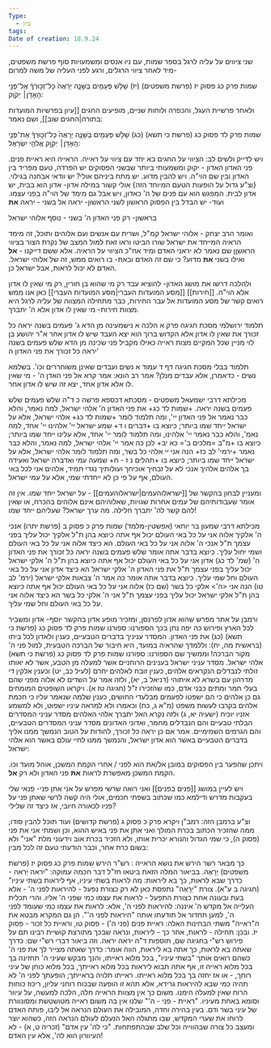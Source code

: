 ```yaml
---
Type:
  - עיון
tags: 
Date of creation: 18.9.24
---
```

שני ציווים על עליה לרגל בספר שמות, עם ניו אנסים ומשמעויות
סוף פרשת משפטים, מיד לאחר ציווי הרגלים, ורגע לפני העליה של משה למרום-

שמות פרק כג פסוק יז (פרשת משפטים)
(יז) שָׁלֹ֥שׁ פְּעָמִ֖ים בַּשָּׁנָ֑ה יֵרָאֶה֙ כָּל־זְכ֣וּרְךָ֔ אֶל־פְּנֵ֖י הָאָדֹ֥ן׀ יְקֹוָֽק: 

ולאחר פרשיית העגל, והכפרה ולוחות שניים, מופיעים החגים [[עיון בפרשיות המועדות בתורה|החגים שוב]], ושם נאמר:

שמות פרק לד פסוק כג (פרשת כי תשא)
(כג) שָׁלֹ֥שׁ פְּעָמִ֖ים בַּשָּׁנָ֑ה יֵרָאֶה֙ כָּל־זְכ֣וּרְךָ֔ אֶת־פְּנֵ֛י הָֽאָדֹ֥ן׀ יְקֹוָ֖ק אֱלֹהֵ֥י יִשְׂרָאֵֽל: 

ויש לדייק ולשים לב:
הציווי על החגים בא יחד עם ציווי על ראייה.
הראייה היא ראיית פנים.
פני האדון
האדון - יקוק
ומשמעותי ביותר שבשני הפסוקים יש הפרדה, טעם מפריד בין האדון ובין שם הוי"ה.
ויש להבין מדוע.
יש מתח ביניהם אולי? יש וודאי אבחנה בגילוי.
{וצ"ע גדול על הופעות הטעם המיוחד הזה}
אולי קשור במילה אדון- אדון הוא בבית, יש אדון לבית. המפגש הוא עם פנים של ה' כאדון, ויש אבל גם מימד של הוי"ה בפני עצמו.
ועוד-
יש הבדל בין הפסוק הראשון לשני
הראשון- יראה אל
בשני - יראה **את**

בראשון- רק פני האדון ה'
בשני - נוסף אלוהי ישראל

ואומר הרב יצחק - אלוהי ישראל קמ"ל, ושרית עם אנשים ועם אלוהים ותוכל,
זה מימד הראיה המייחד את ישראל
שורו הביטו וראו
זאת למול המצב של נקרת הצור בציווי הראשןן שם נאמר לא יראני האדם ומיד אח"כ הציווי על הראיה.
אלא ששם דייקנו - **אל** ואילו בשני **את**
מדוע? כי שם זה האדם
ובאת- בו רואים ממש, זה של אלוהי ישראל.
האדם לא יכול לראות, אבל ישראל כן.




ולהלכה דרשו את מושג האדון- להוציא עבד
רק מי שהוא בן חורין, רק מי שאין לו אדון אלא הוי"ה.
[[חירות]] [[מסע המועדות העברי|מסע המועדות העברי]]
כאן אנו ממש רואים קשר של מסע המועדות אל עבר החירות, כבר מתחילה המצווה של עליה לרגל היא מצוות חירות- מי שאין לו אדון אלא ה' יתברך.

תלמוד ירושלמי מסכת חגיגה פרק א הלכה א
נישמעינה מן הדא ג' פעמים בשנה יראה כל זכורך את שאין לו אדון אלא הקדוש ברוך הוא יצא העבד שיש לו אדון אחר א"ר יהושע בן לוי מניין שכל המקיים מצות ראייה כאילו מקביל פני שכינה מן הדא  שלש פעמים בשנה יראה כל זכורך את פני האדון ה' 


תלמוד בבלי מסכת חגיגה דף ד עמוד א
נשים ועבדים שאינן משוחררים וכו'. בשלמא נשים - כדאמרן, אלא עבדים מנלן? אמר רב הונא: אמר קרא אל פני האדן ה' - מי שאין לו אלא אדון אחד, יצא זה שיש לו אדון אחר. 


מכילתא דרבי ישמעאל משפטים - מסכתא דכספא פרשה כ ד"ה שלש פעמים
שלש פעמים בשנה יראה. +שמות לד כג+ את פני האדון ה' אלהי ישראל, למה נאמר, והלא כבר נאמר אל פני האדון יי', ומה תלמוד לומר +שמות לד כג+ אלהי ישראל, אלא על ישראל ייחד שמו ביותר; כיוצא בו +דברים ו ד+ שמע ישראל יי' אלהינו יי' אחד, למה נאמ', והלא כבר נאמר יי' אלהינו, ומה תלמוד לומר יי' אחד, אלא עלינו ייחד שמו ביותר; כיוצא בו +מ"ב =מלכים ב'= כא יב+ לכן כה אמר יי' אלהי ישראל, למה נאמר, והלא כבר נאמר +ירמי' לב כז+ הנה אני יי אלהי כל בשר, ומה תלמוד לומר אלהי ישראל, אלא על ישראל ייחד שמו ביותר; כיוצא בו +תהלים נ ז - ח+ שמעה עמי ואדברה ישראל ואעידה בך אלהים אלהיך אנכי לא על זבחיך אוכיחך ועולותיך נגדי תמיד, אלהים אני לכל באי העולם, אף על פי כן לא ייחדתי שמי, אלא על עמי ישראל. 

ומעניין לבחון בהקשר של [[ישראלוהעמים|ישראלוהעמים]] - על ישראל ייחד שמו. אין זה אומר שעבודותיהם של עמים אחרות שגויות, שאלוהיהם אינם אלוהים בהכרח, או שאין להם קשר לה' יתברך חלילה. מה ערך ישראל? שעליהם ייחד שמו!


מכילתא דרבי שמעון בר יוחאי (אפשטין-מלמד) שמות פרק כ פסוק ב (פרשת יתרו)
אנכי ה' אלקיך אלוה אני על כל באי העולם יכול אף אתה כיוצא בהן ת"ל אלקיך יכול עליך בפני עצמך ת"ל אנכי ה' אלוה אני על כל באי העולם. הא כיצד אלוה אני על כל באי העולם ושמי יחול עליך. כיוצא בדבר אתה אומר שלש פעמים בשנה יראה כל זכורך את פני האדון ה' (שמ' לד כג) אדון אני על כל באי העולם יכול אף אתה כיוצא בהן ת"ל ה' אלקי ישראל יכול עליך בפני עצמך ת"ל את פני האדון ה' אלקי ישראל הא כיצד אדון אני על כל באי העולם וחל שמי עליך. כיוצא בדבר אתה אומר כה אמר ה' צבאות אלקי ישראל (ירמ' לב טו) הנה אני <ה'> אלקי כל בשר (שם כז) אלוה אני על כל באי העולם יכול אף אתה כיוצא בהן ת"ל אלקי ישראל יכול עליך בפני עצמך ת"ל אני ה' אלקי כל בשר הא כיצד אלוה אני על כל באי העולם וחל שמי עליך. 


ורמבן על אתר מפרש שהוא אדון לפרנסן, ומזכיר מופע אדון בהקשר יוסף- אדון ומשביר לכל הארץ
ופירוש כה יפה נתן בכך הספורנו:
ספורנו שמות פרק לד פסוק כג (פרשת כי תשא)
(כג) את פני האדון. המסדר עניניך בדברים הטבעיים, כענין ולאדון לכל ביתו (בראשית מה, יח): 
וללמדך שהראיה במועד, היא חיבור של הברכה הטבעית, למול פני ה' מקור הברכה!
וממשיך שם הספורנו:
ספורנו שמות פרק לד פסוק כג (פרשת כי תשא)
אלהי ישראל. מסדר עניני ישראל בענינים הרוחניים אשר למעלה מן הטבע, אשר לא יאותו זולתי לנבדלים הנקראים אלהים, כענין זובח לאלהים יחרם (לעיל כב, יט) וכענין אלקין די מדרהון עם בשרא לא איתוהי (דניאל ב, יא), ולזה אמר על השדים לא אלוה מפני שהם בעלי חמר ומתים כבני אדם, כמו שהזכירו ז"ל (חגיגה טז א). ויקראו השופטים המומחים גם כן אלהים כי הם ישפטו לפעמים מבלעדי החושים, כענין שלמה שנאמר עליו כי חכמת אלהים בקרבו לעשות משפט (מ"א ג, כח) וכאמרו ולא למראה עיניו ישפוט, ולא למשמע אזניו יוכיח (ישעיה יא, ג) ולזה נקרא האל יתברך אלהי האלהים מסדר עניני המסדרים הבלתי טבעיים והם הנבדלים מחמר, ואדוני האדונים מסדר עניני המסדרים הטבעיים, והם הגרמים השמימיים. אמר אם כן יראה כל זכורך, להודות על הטוב הנמשך ממנו אליך בדברים הטבעיים באשר הוא אדון ישראל, והנמשך ממנו לחיי עולם באשר הוא אלהי ישראל:


ויתכן שהפער בין הפסוקים במובן אל/את
הוא לפני / אחרי הקמת המשכן, אוהל מועד וכו.
הקמת המשכן מאפשרת לראות **את** פני האדון ולא רק **אל**.

ויש לעיין במושג [[פנים בפנים]]
ואני רואה שרשי מפרש על אני אתן פני-
פנאי שלי
בעקבות מדרש
ודילמא כמו שכתוב בשפתי חכמים, אולי היה קשה לרשי שאתן פני על פניו לכאורה חיובי, אז כיצד זה שלילי?

וצ"ע ברמבן הזה:
רמב"ן ויקרא פרק כ פסוק ג (פרשת קדושים)
ועוד תוכל להבין סודו, ממה שהזכיר הכתוב בכרת המולך ואני אתן את פני באיש ההוא, וכן ושמתי אני את פני (פסוק ה), כי שמי הגדול והנורא יכרית אותו, ולא הזכיר בכרת אוב וידעוני מלת "אני" ולא בשום כרת אחר, וכבר הודעתי טעם זה לכל מבין: 



כך מבאר רשר הירש את נושא הראייה :
רש"ר הירש שמות פרק כג פסוק יז (פרשת משפטים)
יֵרָאֶה. בביאור המלה הזאת ביטאו חז"ל דבר חכמה עמוקה: "יִראה יֵראה - כדרך שבא לראות, כך בא ליראות: מה לראות בשתי עיניו, אף ליראות בשתי עיניו" (חגיגה ב ע"א). צורת "יֵרָאֶה" נתפסת כאן לא רק כצורת נפעל - להיראות לפני ה' - אלא בעת ובעונה אחת כצורת התפעל - לראות את עצמו כמי שפני ה' אליו. והרי תכלית העלייה אל מקדש ה' איננה: להיראות לפני ה', אלא: לראות את עצמו כמי שעומד לפני ה', למען תחדור אל תודעתו אותה "היראות לפני ה'". הן גם המקרא מבטא את ה"ראייה" משתי הבחינות האלה: ראיית פנים (פני ה') - פסוק טו, וראיית כל זכור - פסוק יז. ובכן: תחילה - לראות, אחר כך - ליראות, ונראה שבכך מתורצת קושיית רבינו תם על פירוש רש"י בחגיגה שם, תוספות ד"ה יראה יראה. וזה ביאור דברי רש"י שם: כדרך שאתה בא לראות, כך אתה בא ליראות, הווה אומר: כדרך שאתה מצייר לך את פני ה' כשהם רואים אותך "בשתי עיניו", בכל מלוא ראייתו, והנך מבקש שעיני ה' תחזינה בך בכל מלוא ראייה זו, אף אתה תבוא ליראות בכל מלוא ראייתך, בכל מלוא כוחן של עיני רוחך, - או אז יחזה בך בכל מלוא ראייתו. ראייתו תלויה בראייתך; הופעתך לפני ה' לא תהיה כמי שבא להיראות גרידא, אלא תהא זו הופעה שבכוח רוחני עליון, ריכוז כוחות הרוח שאין למעלה הימנו. משום כך אין מצוות הראייה חלה, הלכה למעשה, על עיוור וסומא באחת מעיניו. "ראיית - פני - ה'" שלנו אין בה משום ראייה מטושטשת ומסונוורת של עיני בשר ודם. בעין בהירה וחדה, המובילה את העולם הנראה אל ליבו, פותח האדם לרוחו את שערי המקדש, שבו מתגלה האל הנעלם לעולם הנראה הזה, כשהוא יוצר ומעצב כל צורה שבהווייה וכל שלב שבהתפתחות. "כי לה' עין אדם" (זכריה ט, א) - לא העיוורון הוא לה', אלא עין האדם!


